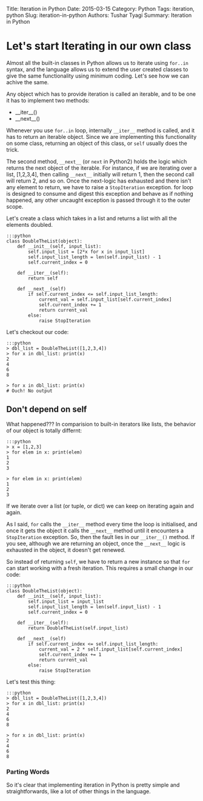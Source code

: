 Title: Iteration in Python
Date: 2015-03-15
Category: Python
Tags: iteration, python
Slug: iteration-in-python
Authors: Tushar Tyagi
Summary: Iteration in Python


# Let's start Iterating in our own class

Almost all the built-in classes in Python allows us to iterate using `for..in`
syntax, and the language allows us to extend the user created classes to give
the same functionality using minimum coding. Let's see how we can achive the
same.

Any object which has to provide iteration is called an iterable, and to be one
it has to implement two methods:

* \_\_iter__()
* \_\_next__()

Whenever you use `for..in` loop, internally `__iter__` method is called, and it
has to return an iterable object. Since we are implementing this functionality
on some class, returning an object of this class, or `self` usually does the
trick.

The second method, `__next__` (or `next` in Python2) holds the logic which
returns the next object of the iterable. For instance, if we are iterating
over a list, [1,2,3,4], then calling `__next__` initially will return 1, then
the second call will return 2, and so on. Once the next-logic has exhausted
and there isn't any element to return, we have to raise a `StopIteration`
exception. for loop is designed to consume and digest this exception and
behave as if nothing happened, any other uncaught exception is passed through
it to the outer scope.

Let's create a class which takes in a list and returns a list with all the
elements doubled.

	:::python
	class DoubleTheList(object):
		def __init__(self, input_list):
			self.input_list = [2*x for x in input_list]
			self.input_list_length = len(self.input_list) - 1
			self.current_index = 0

		def __iter__(self):
			return self
		
		def __next__(self)
			if self.current_index <= self.input_list_length:
				current_val = self.input_list[self.current_index]
				self.current_index += 1
				return current_val
			else:
				raise StopIteration


Let's checkout our code:

	:::python
	> dbl_list = DoubleTheList([1,2,3,4]) 
	> for x in dbl_list: print(x)
	2
	4
	6
	8

	> for x in dbl_list: print(x)
	# Ouch! No output

## Don't depend on self

What happened??? In comparision to built-in iterators like lists, the behavior
of our object is totally differnt:

	:::python
	> x = [1,2,3]
	> for elem in x: print(elem)
	1
	2
	3

	> for elem in x: print(elem)
	1
	2
	3

If we iterate over a list (or tuple, or dict) we can keep on iterating again
and again.

As I said, `for` calls the `__iter__` method every time the loop is
initialised, and once it gets the object it calls the `__next__` method until
it encounters a `StopIteration` exception. So, then the fault lies in our
`__iter__()` method. If you see, although we are returning an object,  once
the `__next__` logic is exhausted in the object, it doesn't get renewed.

So instead of returning `self`, we have to return a new instance so that `for`
can start working with a fresh iteration. This requires a small change in our
code:

	:::python
	class DoubleTheList(object):
		def __init__(self, input_list):
			self.input_list = input_list
			self.input_list_length = len(self.input_list) - 1
			self.current_index = 0

		def __iter__(self):
			return DoubleTheList(self.input_list)
		
		def __next__(self)
			if self.current_index <= self.input_list_length:
				current_val = 2 * self.input_list[self.current_index]
				self.current_index += 1
				return current_val
			else:
				raise StopIteration


Let's test this thing:

	:::python
	> dbl_list = DoubleTheList([1,2,3,4]) 
	> for x in dbl_list: print(x)
	2
	4
	6
	8

	> for x in dbl_list: print(x)
	2
	4
	6
	8


### Parting Words ###
So it's clear that implementing iteration in Python is pretty simple and
straightforwards, like a lot of other things in the language. 
